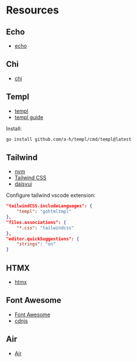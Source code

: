 # Resources

## Echo

* [echo](https://github.com/labstack/echo)

## Chi

* [chi](https://github.com/go-chi/chi)

## Templ

* [templ](https://github.com/a-h/templ)
* [templ guide](https://templ.guide/)

Install:

```bash
go install github.com/a-h/templ/cmd/templ@latest
```

## Tailwind

* [nvm](https://github.com/nvm-sh/nvm)
* [Tailwind CSS](https://tailwindcss.com/)
* [daisyui](https://daisyui.com/)

Configure tailwind vscode extension:

```json
"tailwindCSS.includeLanguages": {
    "templ": "gohtmltmpl"
},
"files.associations": {
    "*.css": "tailwindcss"
},
"editor.quickSuggestions": {
    "strings": "on"
}
```

## HTMX

* [htmx](https://htmx.org/)

## Font Awesome

* [Font Awesome](https://fontawesome.com/)
* [cdnjs](https://cdnjs.com/libraries/font-awesome)

## Air

* [Air](https://github.com/cosmtrek/air)
